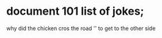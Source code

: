 <!DOCTYPE html>
<html>
<head>
<title>WWW.COMPUSY</title>
</head>
<body>
<h1>document 101
list of jokes;</h1>
<p>why did the chicken cros the road '' to get to the other side</p>
